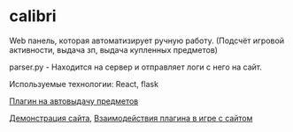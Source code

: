# calibri

Web панель, которая автоматизирует ручную работу. (Подсчёт игровой активности, выдача зп, выдача купленных предметов)

parser.py - Находится на сервер и отправляет логи с него на сайт.

Используемые технологии: React, flask

[Плагин на автовыдачу предметов](https://github.com/OB1LAB/calibriPlugin)

[Демонстрация сайта](https://www.youtube.com/watch?v=gzETc-NS5B4&ab_channel=OB1CHAM), [Взаимодействия плагина в игре с сайтом](https://www.youtube.com/watch?v=ZEPGdEbwlE0&ab_channel=OB1CHAM)
